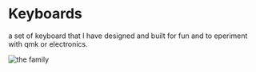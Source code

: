 # Keyboards

a set of keyboard that I have designed and built for fun and to eperiment with qmk or electronics.

![the family](pics/m65-rev1-10.jpg)
